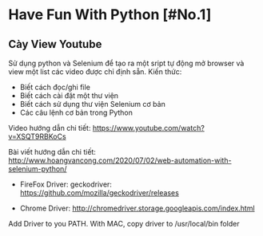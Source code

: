 ﻿# Have Fun With Python [#No.1]
## Cày View Youtube

Sử dụng python và Selenium để tạo ra một sript tự động mở browser và view một list các video được chỉ định sẵn.
Kiến thức:
- Biết cách đọc/ghi file
- Biết cách cài đặt một thư viện
- Biết cách sử dụng thư viện Selenium cơ bản
- Các câu lệnh cơ bản trong Python

Video hướng dẫn chi tiết: https://www.youtube.com/watch?v=XSQT9RBKoCs

Bài viết hướng dẫn chi tiết: http://www.hoangvancong.com/2020/07/02/web-automation-with-selenium-python/

* FireFox Driver:
geckodriver: https://github.com/mozilla/geckodriver/releases

* Chrome Driver:
http://chromedriver.storage.googleapis.com/index.html


Add Driver to you PATH.
With MAC, copy driver to /usr/local/bin folder
